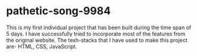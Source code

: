# pathetic-song-9984
This is my first individual project that has been built during the time span of 5 days.
I have successfully tried to incorporate most of the features from the original website.
The texh-stacks that I have used to make this project are- HTML, CSS, JavaScript.
